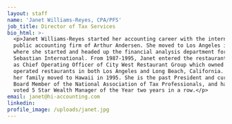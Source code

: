 ```yaml
---
layout: staff
name: 'Janet Williams-Reyes, CPA/PFS'
job_title: Director of Tax Services
bio_html: >-
  <p>Janet Williams-Reyes started her accounting career with the international
  public accounting firm of Arthur Andersen. She moved to Los Angeles in 1984
  where she started and headed up the financial analysis department for
  Sebastian International. From 1987-1995, Janet entered the restaurant industry
  as Chief Operating Officer of City West Restaurant Group which owned and
  operated restaurants in both Los Angeles and Long Beach, California. She and
  her family moved to Hawaii in 1995. She is the past President and current
  Board Member of the National Association of Tax Professionals, and has been
  voted 5 Star Wealth Manager of the Year two years in a row.</p>
email: janet@hi-accounting.com
linkedin:
profile_image: /uploads/janet.jpg
---
```



